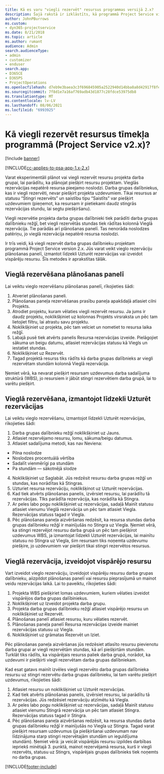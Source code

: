 ```yaml
---
title: Kā es varu "viegli rezervēt" resursus programmas versijā 2.x?
description: Šajā rakstā ir izklāstīts, kā programmā Project Service viegli rezervēt projekta darba grupas dalībniekus.
author: JohnPBurrows
ms.custom:
- dyn365-projectservice
ms.date: 8/21/2018
ms.topic: article
ms.author: rumant
audience: Admin
search.audienceType:
- admin
- customizer
- enduser
search.app:
- D365CE
- D365PS
- ProjectOperations
ms.openlocfilehash: d7eb9e3baea3c3f696845905a2522940d14bba8a8d42917f8fe1b90c7c443747
ms.sourcegitcommit: 7f8d1e7a16af769adb43d1877c28fdce53975db8
ms.translationtype: MT
ms.contentlocale: lv-LV
ms.lasthandoff: 08/06/2021
ms.locfileid: "6993925"
---
```

# <a name="how-do-i-soft-book-resources-in-the-web-app-project-service-app-v2x"></a>Kā viegli rezervēt resursus tīmekļa programmā (Project Service v2.x)?

[!include [banner](../includes/psa-now-project-operations.md)]

[!INCLUDE[cc-applies-to-psa-app-1.x-2.x](../includes/cc-applies-to-psa-app-1x-2x.md)]

Varat eksperimentāli plānot vai viegli rezervēt resursu projekta darba grupai, lai parādītu, ka plānojat piešķirt resursu projektam. Vieglās rezervācijas nepatērē resursa pieejamo noslodzi. Darba grupas dalībniekus, kas ir viegli rezervēti, nevar piešķirt projekta uzdevumiem. Tikai resursus ar statusu “Stingri rezervēts” un saistību tipu “Saistīts” var piešķirt uzdevumiem (pieņemot, ka resursam ir pietiekami daudz stingrās rezervācijas stundu, lai segtu piešķiršanu).

Viegli rezervētie projekta darba grupas dalībnieki tiek parādīti darba grupas dalībnieku režģī, bet viegli rezervētās stundas tiek rādītas kolonnā Vieglā rezervācija. Tie parādās arī plānošanas panelī. Tas nenorāda noslodzes patēriņu, jo vieglā rezervācija nepatērē resursa noslodzi.

Ir trīs veidi, kā viegli rezervēt darba grupas dalībnieku projektam programmā Project Service version 2.x. Jūs varat veikt vieglo rezervāciju plānošanas panelī, izmantot līdzekli Uzturēt rezervācijas vai izveidot vispārēju resursu. Šīs metodes ir aprakstītas tālāk.

## <a name="soft-book-with-the-schedule-board"></a>Vieglā rezervēšana plānošanas panelī

Lai veiktu vieglo rezervēšanu plānošanas panelī, rīkojieties šādi: 
1. Atveriet plānošanas paneli.
2. Plānošanas paneļa rezervēšanas prasību paneļa apakšdaļā atlasiet cilni Projekts.
3. Atrodiet projektu, kuram vēlaties viegli rezervēt resursu. Ja jums ir daudz projektu, noklikšķiniet uz kolonnas Projekts virsraksta un pēc tam lietojiet filtru, lai atrastu savu projektu.
4. Noklikšķiniet uz projekta, pēc tam velciet un nometiet to resursa laika režģī.
5. Labajā pusē tiek atvērts panelis Resursa rezervācijas izveide. Pielāgojiet sākuma un beigu datumu, atlasiet rezervācijas statusu kā Viegls un iestatiet stundas. 
6. Noklikšķiniet uz Rezervēt.
7. Tagad projektā resurss tiks rādīts kā darba grupas dalībnieks ar viegli rezervētam stundām kolonnā Vieglā rezervācija.

Ņemiet vērā, ka nevarat piešķirt resursam uzdevumus darba sadalījuma struktūrā (WBS), jo resursiem ir jābūt stingri rezervētiem darba grupā, lai to varētu piešķirt.

## <a name="soft-book-using-the-maintain-bookings-feature"></a>Vieglā rezervēšana, izmantojot līdzekli Uzturēt rezervācijas

Lai veiktu vieglo rezervēšanu, izmantojot līdzekli Uzturēt rezervācijas, rīkojieties šādi:
1. Darba grupas dalībnieku režģī noklikšķiniet uz Jauns.
2. Atlasiet rezervējamo resursu, lomu, sākuma/beigu datumus.
3. Atlasiet sadalījuma metodi, kas nav Neviena:
- Pilna noslodze
- Noslodzes procentuālā vērtība
- Sadalīt vienmērīgi pa stundām
- Pa stundām — sākotnējā slodze
4. Noklikšķiniet uz Saglabāt. Jūs redzēsit resursu darba grupas režģī un stundas, kas norādītas kā Stingras.
5. Uzturiet resursa rezervāciju, noklikšķinot uz Uzturēt rezervācijas.
6. Kad tiek atvērts plānošanas panelis, izvērsiet resursu, lai parādītu tā rezervācijas. TIks parādīta rezervācija, kas norādīta kā Stingra.
7. Ar peles labo pogu noklikšķiniet uz rezervācijas, sadaļā Mainīt statusu atlasiet vienumu Vieglā rezervācija un pēc tam atlasiet Viegla. Rezervācijas statuss tagad ir Viegla.
8. Pēc plānošanas paneļa aizvēršanas redzēsit, ka resursa stundas darba grupas dalībnieku režģī ir mainījušās no Stingra uz Viegla.
Ņemiet vērā, ka stingri rezervējot resursu darba grupā un pēc tam piešķirot uzdevumus WBS, ja izmantojat līdzekli Uzturēt rezervācijas, lai mainītu statusu no Stingra uz Viegla, šim resursam tiks noņemta uzdevumu piešķire, jo uzdevumiem var piešķirt tikai stingri rezervētos resursus.

## <a name="soft-book-by-creating-a-generic-resource"></a>Vieglā rezervācija, izveidojot vispārējo resursu

Vart izveidot vieglo rezervāciju, izveidojot vispārēju resursu darba grupas dalībnieku, aiizpildot plānošanas panelī vai resursu pieprasījumā un mainot veidu rezervācijas laikā.
Lai to paveiktu, rīkojieties šādi:

1. Projekta WBS piešķiriet lomas uzdevumiem, kuriem vēlaties izveidot vispārējos darba grupas dalībiniekus.
2. Noklikšķiniet uz Izveidot projekta darba grupu.
3. Projekta darba grupas dalībnieku režģī atlasiet vispārējo resursu un noklikšķiniet uz Rezervēt.
4. Plānošanas panelī atlasiet resursu, kuru vēlaties rezervēt.
5. Plānošanas paneļa panelī Resursa rezervācijas izveide mainiet rezervācijas statusu uz Viegla.
6. Noklikšķiniet uz grāmatas Rezervēt un Iziet.

Pēc plānošanas paneļa aizvēršanas jūs redzēsiet atlasīto resursu pievienotu darba grupai ar viegli rezervētām stundas, kā arī piešķirtām stundām. Turklāt tiks rādīts, ka vispārējais resurss paliek darba grupā, norādot, ka uzdevumi ir piešķirti viegli rezervētam darba grupas dalībniekam.

Kad esat gatavs mainīt izvēles viegli rezervēto darba grupas dalībnieka resursu uz stingri rezervētu darba grupas dalībnieku, lai tam varētu piešķirt uzdevumus, rīkojieties šādi:

1. Atlasiet resursu un noklikšķiniet uz Uzturēt rezervācijas.
2. Kad tiek atvērts plānošanas panelis, izvērsiet resursu, lai parādītu tā rezervācijas. Jūs redzēsiet rezervāciju atzīmētu kā Viegla.
3. Ar peles labo pogu noklikšķiniet uz rezervācijas, sadaļā Mainīt statusu atlasiet vienumu Stingrā rezervācija un pēc tam atlasiet Stingra. Rezervācijas statuss tagad ir Stingra.
4. Pēc plānošanas paneļa aizvēršanas redzēsit, ka resursa stundas darba grupas dalībnieku režģī ir mainījušās no Viegla uz Stingra. Tagad varat piešķirt resursam uzdevumus (ja piešķiršanai uzdevumam nav līdzinājuma starp stingri rezervētajām stundām un ieguldījuma stundām). Ņemiet vērā: ja veicāt vispārējās resursu izpildes darbības iepriekš minētajā 3. punktā, mainot rezervējamā resursa, kurš ir viegli rezervēts, statusu uz Stingrs, vispārējais grupas dalībnieks tiek noņemts no darba grupas.


[!INCLUDE[footer-include](../includes/footer-banner.md)]